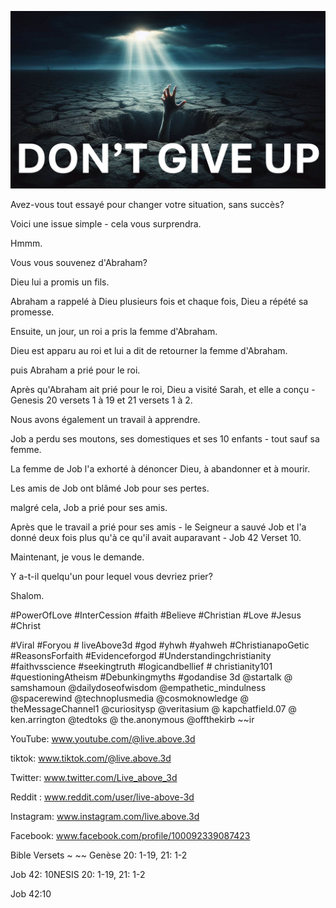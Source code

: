 ![Video cover image](../cover.jpg "cover photo")

Avez-vous tout essayé pour changer votre situation, sans succès?

Voici une issue simple - cela vous surprendra.

Hmmm.

Vous vous souvenez d'Abraham?

Dieu lui a promis un fils.

Abraham a rappelé à Dieu plusieurs fois et chaque fois, Dieu a répété sa promesse.

Ensuite, un jour, un roi a pris la femme d'Abraham.

Dieu est apparu au roi et lui a dit de retourner la femme d'Abraham.

puis Abraham a prié pour le roi.

Après qu'Abraham ait prié pour le roi, Dieu a visité Sarah, et elle a conçu - Genesis 20 versets 1 à 19 et 21 versets 1 à 2.

Nous avons également un travail à apprendre.

Job a perdu ses moutons, ses domestiques et ses 10 enfants - tout sauf sa femme.

La femme de Job l'a exhorté à dénoncer Dieu, à abandonner et à mourir.

Les amis de Job ont blâmé Job pour ses pertes.

malgré cela, Job a prié pour ses amis.

Après que le travail a prié pour ses amis - le Seigneur a sauvé Job et l'a donné deux fois plus qu'à ce qu'il avait auparavant - Job 42 Verset 10.

Maintenant, je vous le demande.

Y a-t-il quelqu'un pour lequel vous devriez prier?

Shalom.


#PowerOfLove #InterCession #faith #Believe #Christian #Love #Jesus #Christ

#Viral #Foryou # liveAbove3d #god #yhwh #yahweh #ChristianapoGetic #ReasonsForfaith #Evidenceforgod #Understandingchristianity #faithvsscience #seekingtruth #logicandbellief # christianity101 #questioningAtheism #Debunkingmyths #godandise 3d @startalk @ samshamoun @dailydoseofwisdom @empathetic_mindulness @spacerewind @technoplusmedia @cosmoknowledge @ theMessageChannel1 @curiositysp @veritasium @ kapchatfield.07 @ ken.arrington @tedtoks @ the.anonymous @offthekirb ~~ir

YouTube: www.youtube.com/@live.above.3d


tiktok: www.tiktok.com/@live.above.3d

Twitter: www.twitter.com/Live_above_3d

Reddit : www.reddit.com/user/live-above-3d

Instagram: www.instagram.com/live.above.3d

Facebook: www.facebook.com/profile/100092339087423

Bible Versets ~ ~~ Genèse 20: 1-19, 21: 1-2

Job 42: 10NESIS 20: 1-19, 21: 1-2

Job 42:10


